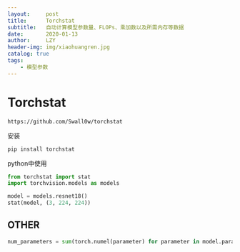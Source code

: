 ```yaml
---
layout:     post
title:      Torchstat
subtitle:   自动计算模型参数量、FLOPs、乘加数以及所需内存等数据
date:       2020-01-13
author:     LZY
header-img: img/xiaohuangren.jpg
catalog: true
tags:
    - 模型参数
---
```


# Torchstat

`https://github.com/Swall0w/torchstat`

安装

```
pip install torchstat
```

python中使用


```python
from torchstat import stat
import torchvision.models as models

model = models.resnet18()
stat(model, (3, 224, 224))
```

## OTHER

```python
num_parameters = sum(torch.numel(parameter) for parameter in model.parameters())
```
